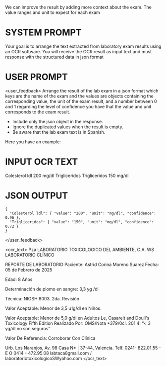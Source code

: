 We can improve the result by adding more context about the exam. The value ranges and unit to expect for each exam



# SYSTEM PROMPT
Your goal is to arrange the text extracted from laboratory exam results using an OCR software. You will receive the OCR result as input text and must response with the structured data in json format




# USER PROMPT
<user_feedback>
Arrange the result of the lab exam in a json format which keys are the name of the exam and the values are objects containing the corresponding value, the unit of the exam result, and a number between 0 and 1 regarding the level of confidence you have that the value and unit corresponds to the exam result.
- Include only the json object in the response.
- Ignore the duplicated values when the result is empty.
- Be aware that the lab exam text is in Spanish.

Here you have an example:
# INPUT OCR TEXT
Colesterol ldl 200 mg/dl
Trigliceridos
Trigliceridos 150 mg/dl

# JSON OUTPUT
```
{
  "Colesterol ldl": { "value": "200", "unit": "mg/dl", "confidence": 0.96 },
  "Trigliceridos": { "value": "150", "unit": "mg/dl", "confidence": 0.72 }
}
```
</user_feedback>

<ocr_text>
Pza LABORATORIO TOXICOLOGICO DEL AMBIENTE, C.A.
WS LABORATORIO CLÍNICO

>

REPORTE DE LABORATORIO
Paciente: Astrid Corina Moreno Suarez
Fecha: 05 de Febrero de 2025

Edad: 8 Años

Determinación de plomo en sangre: 3,3 yg /dl

Técnica: NIOSH 8003. 2da. Revisión

Valor Aceptable: Menor de 3,5 u1g/dl en Niños.

Valor Aceptable: Menor de 5,0 g/di en Adultos Le,
Casarelt and Doull's Toxicology Fifth Edition Realizado Por:
OMS/Nota *379/0c!. 201 4: “< 3 yg/dl no son seguros”

Valor De Referencia: Corroborar Con Clínica

 

 

 

 

Urb. Los Naranjos, Av. 98 Casa N* | 37-44, Valencia. Telf. 0241- 822.01.55 - E O 0414 - 472.95.08
labtaca8gmail.com / laboratoriotoxicologicoSWyahoo.com
</ocr_text>
